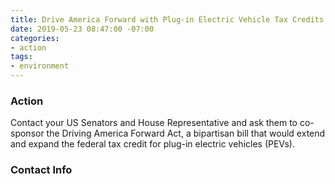 ```yaml
---
title: Drive America Forward with Plug-in Electric Vehicle Tax Credits
date: 2019-05-23 08:47:00 -07:00
categories:
- action
tags:
- environment
---
```


### Action
Contact your US Senators and House Representative and ask them to co-sponsor the Driving America Forward Act, a bipartisan bill that would extend and expand the federal tax credit for plug-in electric vehicles (PEVs).

### Contact Info
